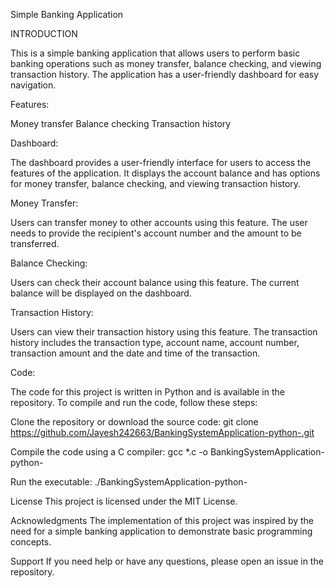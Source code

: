 Simple Banking Application

INTRODUCTION

This is a simple banking application that allows users to perform basic banking operations such as money transfer, balance checking, and viewing transaction history. The application has a user-friendly dashboard for easy navigation.

Features:

Money transfer
Balance checking
Transaction history

Dashboard:

The dashboard provides a user-friendly interface for users to access the features of the application. It displays the account balance and has options for money transfer, balance checking, and viewing transaction history.

Money Transfer:

Users can transfer money to other accounts using this feature. The user needs to provide the recipient's account number and the amount to be transferred.

Balance Checking:

Users can check their account balance using this feature. The current balance will be displayed on the dashboard.

Transaction History:

Users can view their transaction history using this feature. The transaction history includes the transaction type, account name, account number, transaction amount and the date and time of the transaction.

Code:

The code for this project is written in Python and is available in the repository. To compile and run the code, follow these steps:

Clone the repository or download the source code:
git clone https://github.com/Jayesh242663/BankingSystemApplication-python-.git

Compile the code using a C compiler:
gcc *.c -o BankingSystemApplication-python-

Run the executable:
./BankingSystemApplication-python-

License
This project is licensed under the MIT License.

Acknowledgments
The implementation of this project was inspired by the need for a simple banking application to demonstrate basic programming concepts.

Support
If you need help or have any questions, please open an issue in the repository.
